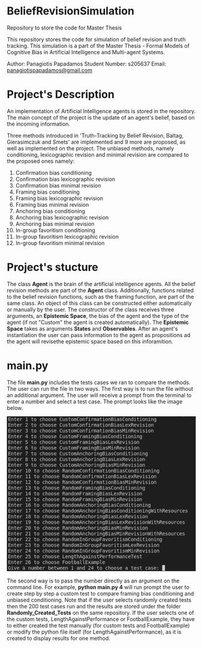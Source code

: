 # BeliefRevisionSimulation
Repository to store the code for Master Thesis

This repository stores the code for simulation of belief revision and truth tracking.
This simulation is a part of the Master Thesis - Formal Models of Cognitive Bias in Artificial Intelligence and Multi-agent Systems.

Author: Panagiotis Papadamos
Student Number: s205637
Email: panagiotispapadamos@gmail.com

# Project's Description
An implementation of Artificial Intelligence agents is stored in the repository. The main concept of the project is the update of an agent's belief, based on the incoming information.

Three methods introduced in 'Truth-Tracking by Belief Revision, Baltag, Gierasimczuk and Smets' are implemented and 9 more are proposed, as well as implemented on the project. The unbiased methods, namely conditioning, lexicographic revision and minimal revision are compared to the proposed ones namely:
1. Confirmation bias conditioning
2. Confirmation bias lexicographic revision 
3. Confirmation bias minimal revision
4. Framing bias conditioning
5. Framing bias lexicographic revision
6. Framing bias minimal revision
7. Anchoring bias conditioning
8. Anchoring bias lexicographic revision
9. Anchoring bias minimal revision
10. In-group favoritism conditioning
11. In-group favoritism lexicographic revision
12. In-group favoritism minimal revision

# Project's stucture
The class **Agent** is the brain of the artificial intelligence agents. All the belief revision methods are part of the **Agent** class. Additionally, functions related to the belief revision functions, such as the framing function, are part of the same class. An object of this class can be constructed either automatically or manually by the user. The constructor of the class receives three arguments, an **Epistemic Space**, the bias of the agent and the type of the agent (if not "Custom" the agent is created automatically). The **Epistemic Space** takes as arguments **States** and **Observables**. After an agent's instantiation the user can pass information to the agent as propositions ad the agent will revisethe epistemic space based on this inforamition.

# main.py
The file **main.py** includes the tests cases we ran to compare the methods. The user can run the file in two ways. The first way is to run the file without an additional argument. The user will receive a prompt from the terminal to enter a number and select a test case. The prompt looks like the image below. 

![Alt](https://github.com/papos8/BeliefRevisionSimulation/blob/main/Images/TerminalMessage.png)

The second way is to pass the number directly as an argument on the command line. For example, **python main.py 4** will run prompt the user to create step by step a custom test to compare framing bias conditioning and unbiased conditioning. 
Note that if the user selects randomly created tests then the 200 test cases run and the results are stored under the folder **Randomly_Created_Tests** on the same repository. If the user selects one of the custom tests, LengthAgainstPerformance or FootballExample, they have to either created the test manually (for custom tests and FootballExample) or modify the python file itself (for LengthAgainstPerformance), as it is created to display results for one method.
